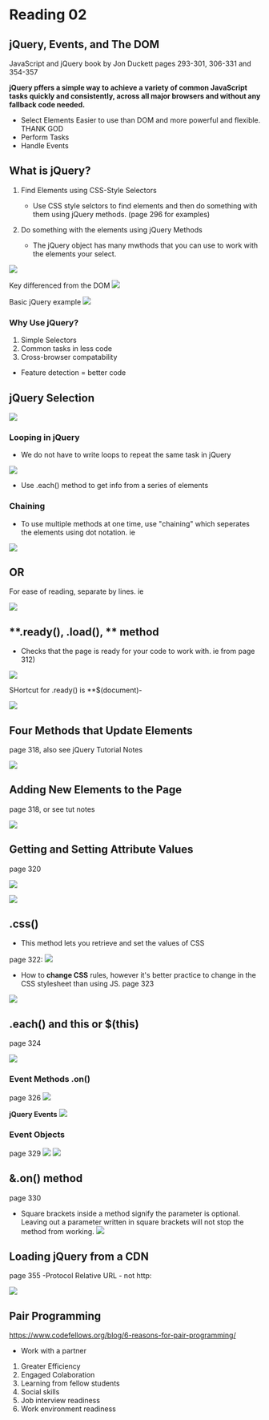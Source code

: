 # Reading 02


## jQuery, Events, and The DOM

JavaScript and jQuery book by Jon Duckett pages 293-301, 306-331 and 354-357

**jQuery pffers a simple way to achieve a variety of common JavaScript tasks quickly and consistently, across all major browsers and without any fallback code needed.**

- Select Elements
    Easier to use than DOM and more powerful and flexible. THANK GOD
- Perform Tasks
- Handle Events

## What is jQuery?

1. Find Elements using CSS-Style Selectors

    - Use CSS style selctors to find elements and then do something with them using jQuery methods. (page 296 for examples)



2. Do something with the elements using jQuery Methods
    - The jQuery object has many mwthods that you can use to work with the elements your select. 

![](2021-02-15-21-31-14.png)


Key differenced from the DOM
![](2021-02-16-06-45-10.png)

Basic jQuery example 
![](2021-02-16-06-48-27.png)

### Why Use jQuery?
1. Simple Selectors
2. Common tasks in less code
3. Cross-browser compatability


- Feature detection = better code

## jQuery Selection

![](2021-02-16-06-52-15.png)

### Looping in jQuery
- We do not have to write loops to repeat the same task in jQuery

![](2021-02-16-06-59-47.png)

- Use .each() method to get info from a series of elements

### Chaining 

- To use multiple methods at one time, use "chaining" which seperates the elements using dot notation. ie

![](2021-02-16-07-02-10.png)

## OR
For ease of reading, separate by lines. ie

![](2021-02-16-07-02-40.png)


## **.ready(), .load(), ** method
- Checks that the page is ready for your code to work with. ie from page 312)

![](2021-02-16-07-05-09.png)

SHortcut for .ready() is **$(document)- 

![](2021-02-16-07-07-27.png)

## Four Methods that Update Elements
page 318, also see jQuery Tutorial Notes


![](2021-02-16-07-09-01.png)

## Adding New Elements to the Page 
page 318, or see tut notes

![](2021-02-16-07-11-34.png)

## Getting and Setting Attribute Values
page 320

![](2021-02-16-07-12-44.png)

![](2021-02-16-07-13-18.png)


## **.css()**
- This method lets you retrieve and set the values of CSS

page 322:
![](2021-02-16-07-14-46.png)

- How to **change CSS** rules, however it's better practice to change in the CSS stylesheet than using JS.
page 323

![](2021-02-16-07-16-17.png)

## .each() and this or $(this) 
page 324

![](2021-02-16-07-18-50.png)

### Event Methods .on()
page 326
![](2021-02-16-07-19-57.png)

**jQuery Events**
![](2021-02-16-07-20-30.png)

### Event Objects 
page 329
![](2021-02-16-07-26-25.png)
![](2021-02-16-07-27-05.png)

## &**.on()** method
page 330
- Square brackets inside a method signify the parameter is optional. Leaving out a parameter written in square brackets will not stop the method from working.
![](2021-02-16-07-29-20.png)

## Loading jQuery from a CDN
page 355
-Protocol Relative URL
    - not http:

![](2021-02-16-07-33-48.png)


## Pair Programming 

https://www.codefellows.org/blog/6-reasons-for-pair-programming/

- Work with a partner
1. Greater Efficiency 
1. Engaged Colaboration
1. Learning from fellow students
1. Social skills
1. Job interview readiness
1. Work environment readiness
